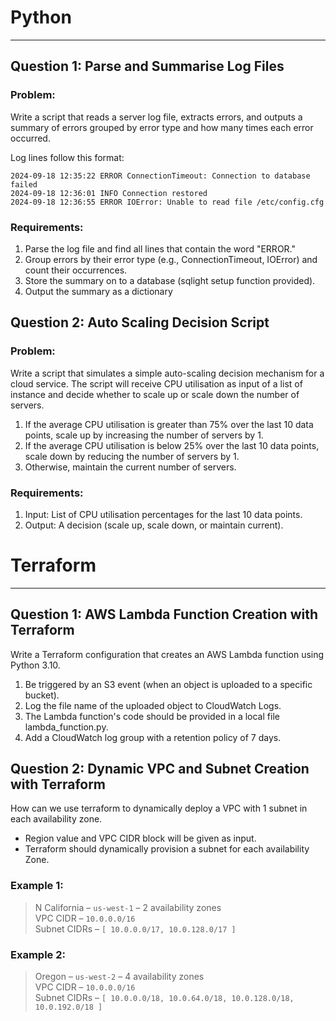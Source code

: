 # Python

---

## Question 1: Parse and Summarise Log Files

### Problem:

Write a script that reads a server log file, extracts errors, and outputs a summary of errors grouped by error type and
how many times each error occurred.

Log lines follow this format:

```log
2024-09-18 12:35:22 ERROR ConnectionTimeout: Connection to database failed
2024-09-18 12:36:01 INFO Connection restored
2024-09-18 12:36:55 ERROR IOError: Unable to read file /etc/config.cfg
```

### Requirements:

1. Parse the log file and find all lines that contain the word "ERROR."
2. Group errors by their error type (e.g., ConnectionTimeout, IOError) and count their occurrences.
3. Store the summary on to a database (sqlight setup function provided).
4. Output the summary as a dictionary

## Question 2: Auto Scaling Decision Script

### Problem:

Write a script that simulates a simple auto-scaling decision mechanism for a cloud service. The script will receive CPU
utilisation as input of a list of instance and decide whether to scale up or scale down the number of servers.

1. If the average CPU utilisation is greater than 75% over the last 10 data points, scale up by increasing the number of
   servers by 1.
2. If the average CPU utilisation is below 25% over the last 10 data points, scale down by reducing the number of
   servers by 1.
3. Otherwise, maintain the current number of servers.

### Requirements:

1. Input: List of CPU utilisation percentages for the last 10 data points.
2. Output: A decision (scale up, scale down, or maintain current).

# Terraform

---

## Question 1: AWS Lambda Function Creation with Terraform

Write a Terraform configuration that creates an AWS Lambda function using Python 3.10.

1. Be triggered by an S3 event (when an object is uploaded to a specific bucket).
2. Log the file name of the uploaded object to CloudWatch Logs.
3. The Lambda function's code should be provided in a local file lambda_function.py.
4. Add a CloudWatch log group with a retention policy of 7 days.

## Question 2: Dynamic VPC and Subnet Creation with Terraform

How can we use terraform to dynamically deploy a VPC with 1 subnet in each availability zone. <br>
- Region value and VPC CIDR block will be given as input.
- Terraform should dynamically provision a subnet for each availability Zone.

### Example 1:</br>
> N California – `us-west-1` – 2 availability zones <br>
  VPC CIDR – `10.0.0.0/16` <br>
  Subnet CIDRs – `[ 10.0.0.0/17, 10.0.128.0/17 ]` <br>

### Example 2:</br>
> Oregon – `us-west-2` – 4 availability zones <br>
  VPC CIDR – `10.0.0.0/16` <br>
  Subnet CIDRs – `[ 10.0.0.0/18, 10.0.64.0/18, 10.0.128.0/18, 10.0.192.0/18 ]` <br>
